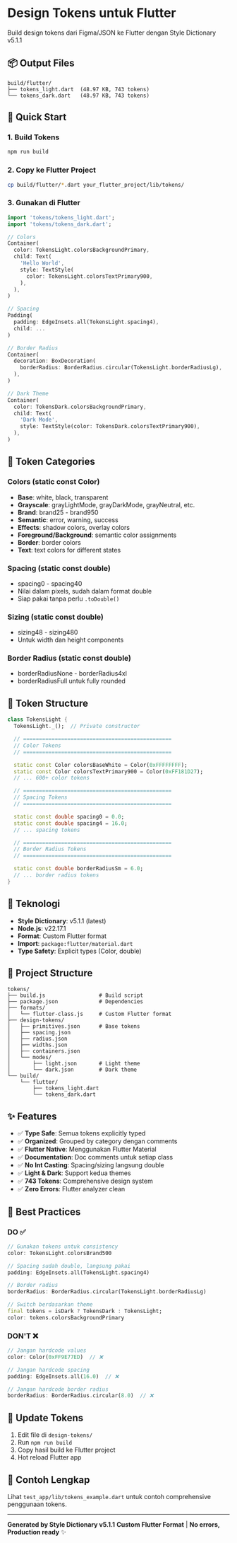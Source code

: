 # Design Tokens untuk Flutter

Build design tokens dari Figma/JSON ke Flutter dengan Style Dictionary v5.1.1

## 📦 Output Files

```
build/flutter/
├── tokens_light.dart  (48.97 KB, 743 tokens)
└── tokens_dark.dart   (48.97 KB, 743 tokens)
```

## 🚀 Quick Start

### 1. Build Tokens
```bash
npm run build
```

### 2. Copy ke Flutter Project
```bash
cp build/flutter/*.dart your_flutter_project/lib/tokens/
```

### 3. Gunakan di Flutter

```dart
import 'tokens/tokens_light.dart';
import 'tokens/tokens_dark.dart';

// Colors
Container(
  color: TokensLight.colorsBackgroundPrimary,
  child: Text(
    'Hello World',
    style: TextStyle(
      color: TokensLight.colorsTextPrimary900,
    ),
  ),
)

// Spacing
Padding(
  padding: EdgeInsets.all(TokensLight.spacing4),
  child: ...
)

// Border Radius
Container(
  decoration: BoxDecoration(
    borderRadius: BorderRadius.circular(TokensLight.borderRadiusLg),
  ),
)

// Dark Theme
Container(
  color: TokensDark.colorsBackgroundPrimary,
  child: Text(
    'Dark Mode',
    style: TextStyle(color: TokensDark.colorsTextPrimary900),
  ),
)
```

## 🎨 Token Categories

### Colors (static const Color)
- **Base**: white, black, transparent
- **Grayscale**: grayLightMode, grayDarkMode, grayNeutral, etc.
- **Brand**: brand25 - brand950
- **Semantic**: error, warning, success
- **Effects**: shadow colors, overlay colors
- **Foreground/Background**: semantic color assignments
- **Border**: border colors
- **Text**: text colors for different states

### Spacing (static const double)
- spacing0 - spacing40
- Nilai dalam pixels, sudah dalam format double
- Siap pakai tanpa perlu `.toDouble()`

### Sizing (static const double)
- sizing48 - sizing480
- Untuk width dan height components

### Border Radius (static const double)
- borderRadiusNone - borderRadius4xl
- borderRadiusFull untuk fully rounded

## 📝 Token Structure

```dart
class TokensLight {
  TokensLight._();  // Private constructor

  // ===============================================
  // Color Tokens
  // ===============================================

  static const Color colorsBaseWhite = Color(0xFFFFFFFF);
  static const Color colorsTextPrimary900 = Color(0xFF181D27);
  // ... 600+ color tokens

  // ===============================================
  // Spacing Tokens
  // ===============================================

  static const double spacing0 = 0.0;
  static const double spacing4 = 16.0;
  // ... spacing tokens

  // ===============================================
  // Border Radius Tokens
  // ===============================================

  static const double borderRadiusSm = 6.0;
  // ... border radius tokens
}
```

## 🔧 Teknologi

- **Style Dictionary**: v5.1.1 (latest)
- **Node.js**: v22.17.1
- **Format**: Custom Flutter format
- **Import**: `package:flutter/material.dart`
- **Type Safety**: Explicit types (Color, double)

## 📂 Project Structure

```
tokens/
├── build.js                 # Build script
├── package.json             # Dependencies
├── formats/
│   └── flutter-class.js     # Custom Flutter format
├── design-tokens/
│   ├── primitives.json      # Base tokens
│   ├── spacing.json
│   ├── radius.json
│   ├── widths.json
│   ├── containers.json
│   └── modes/
│       ├── light.json       # Light theme
│       └── dark.json        # Dark theme
└── build/
    └── flutter/
        ├── tokens_light.dart
        └── tokens_dark.dart
```

## ✨ Features

- ✅ **Type Safe**: Semua tokens explicitly typed
- ✅ **Organized**: Grouped by category dengan comments
- ✅ **Flutter Native**: Menggunakan Flutter Material
- ✅ **Documentation**: Doc comments untuk setiap class
- ✅ **No Int Casting**: Spacing/sizing langsung double
- ✅ **Light & Dark**: Support kedua themes
- ✅ **743 Tokens**: Comprehensive design system
- ✅ **Zero Errors**: Flutter analyzer clean

## 🎯 Best Practices

### DO ✅
```dart
// Gunakan tokens untuk consistency
color: TokensLight.colorsBrand500

// Spacing sudah double, langsung pakai
padding: EdgeInsets.all(TokensLight.spacing4)

// Border radius
borderRadius: BorderRadius.circular(TokensLight.borderRadiusLg)

// Switch berdasarkan theme
final tokens = isDark ? TokensDark : TokensLight;
color: tokens.colorsBackgroundPrimary
```

### DON'T ❌
```dart
// Jangan hardcode values
color: Color(0xFF9E77ED)  // ❌

// Jangan hardcode spacing
padding: EdgeInsets.all(16.0)  // ❌

// Jangan hardcode border radius
borderRadius: BorderRadius.circular(8.0)  // ❌
```

## 🔄 Update Tokens

1. Edit file di `design-tokens/`
2. Run `npm run build`
3. Copy hasil build ke Flutter project
4. Hot reload Flutter app

## 📱 Contoh Lengkap

Lihat `test_app/lib/tokens_example.dart` untuk contoh comprehensive penggunaan tokens.

---

**Generated by Style Dictionary v5.1.1**
**Custom Flutter Format** | **No errors, Production ready** ✨
